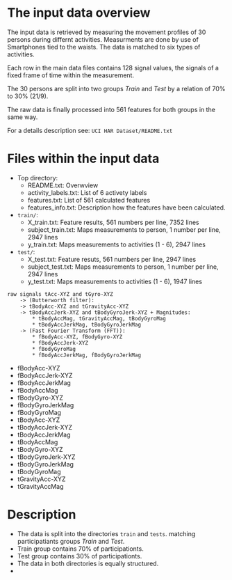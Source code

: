 # The input data overview

The input data is retrieved by measuring the movement profiles of
30 persons during differnt activities. Measurments are done by
use of Smartphones tied to the waists. The data is matched to
six types of activities.

Each row in the main data files contains 128 signal values,
the signals of a fixed frame of time within the measurement.

The 30 persons are split into two groups *Train* and *Test*
by a relation of 70% to 30% (21/9).

The raw data is finally processed into 561 features for both
groups in the same way.

For a details description see: `UCI HAR Dataset/README.txt`

# Files within the input data

* Top directory:
    * README.txt:
        Overwview
    * activity_labels.txt:
        List of 6 activety labels
    * features.txt:
        List of 561 calculated features
    * features_info.txt:
        Description how the features have been calculated.
* `train/`:
    * X_train.txt:
        Feature results, 561 numbers per line, 7352 lines
    * subject_train.txt:
        Maps measurements to person, 1 number per line, 2947 lines
    * y_train.txt:
        Maps measurements to activities (1 - 6), 2947 lines
* `test/`:
    * X_test.txt:
        Feature resuts, 561 numbers per line, 2947 lines
    * subject_test.txt:
        Maps measurements to person, 1 number per line, 2947 lines
    * y_test.txt:
        Maps measurements to activities (1 - 6), 1947 lines

```
raw signals tAcc-XYZ and tGyro-XYZ
    -> (Butterworth filter):
    -> tBodyAcc-XYZ and tGravityAcc-XYZ
    -> tBodyAccJerk-XYZ and tBodyGyroJerk-XYZ + Magnitudes:
        * tBodyAccMag, tGravityAccMag, tBodyGyroMag
        * tBodyAccJerkMag, tBodyGyroJerkMag
    -> (Fast Fourier Transform (FFT)):
        * fBodyAcc-XYZ, fBodyGyro-XYZ
        * fBodyAccJerk-XYZ
        * fBodyGyroMag
        * fBodyAccJerkMag, fBodyGyroJerkMag
```

* fBodyAcc-XYZ
* fBodyAccJerk-XYZ
* fBodyAccJerkMag
* fBodyAccMag
* fBodyGyro-XYZ
* fBodyGyroJerkMag
* fBodyGyroMag
* tBodyAcc-XYZ
* tBodyAccJerk-XYZ
* tBodyAccJerkMag
* tBodyAccMag
* tBodyGyro-XYZ
* tBodyGyroJerk-XYZ
* tBodyGyroJerkMag
* tBodyGyroMag
* tGravityAcc-XYZ
* tGravityAccMag


# Description

* The data is split into the directories `train` and  `tests`.
  matching participatiants groups *Train* and *Test*.
* Train group contains 70% of participationts.
* Test group contains 30% of participationts.
* The data in both directories is equally structured.
*






